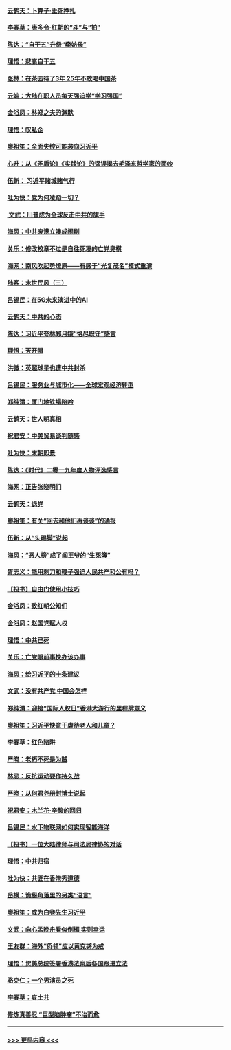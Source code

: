 #### [云鹤天：卜算子‧垂死挣扎](../pages/nsc993/n11739956.md?t=12240301) 
#### [李春草：唐多令‧红朝的“斗”与“拍”](../pages/nsc993/n11739830.md?t=12240301) 
#### [陈达：“自干五”升级“牵妨母”](../pages/nsc993/n11739724.md?t=12240301) 
#### [理悟：悲哀自干五](../pages/nsc993/n11739547.md?t=12240301) 
#### [张林：在茶园待了3年 25年不敢喝中国茶](../pages/nsc993/n11739240.md?t=12240301) 
#### [云端：大陆在职人员每天强迫学“学习强国”](../pages/nsc993/n11738735.md?t=12240301) 
#### [金浴凤：林郑之夫的渊默](../pages/nsc993/n11737735.md?t=12240301) 
#### [理悟：叹私企](../pages/nsc993/n11737715.md?t=12240301) 
#### [廖祖笙：全面失控可能袭向习近平](../pages/nsc993/n11737704.md?t=12240301) 
#### [心升：从《矛盾论》《实践论》的谬误揭去毛泽东哲学家的面纱](../pages/nsc993/n11736962.md?t=12240301) 
#### [伍新： 习近平赌城赌气行](../pages/nsc993/n11736929.md?t=12240301) 
#### [吐为快：党为何凌蹈一切？](../pages/nsc993/n11736915.md?t=12240301) 
#### [ 文武：川普成为全球反击中共的旗手](../pages/nsc993/n11736882.md?t=12240301) 
#### [海风：中共废港立澳成闹剧](../pages/nsc993/n11735857.md?t=12240301) 
#### [关乐：修改校章不过是自往死凑的亡党臭棋](../pages/nsc993/n11735097.md?t=12240301) 
#### [海网：南风吹起势燎原——有感于“光复茂名”模式重演](../pages/nsc993/n11732308.md?t=12240301) 
#### [陆客：末世民风（三）](../pages/nsc993/n11732211.md?t=12240301) 
#### [吕锡民：在5G未来演进中的AI](../pages/nsc993/n11730010.md?t=12240301) 
#### [云鹤天：中共的心态](../pages/nsc993/n11729906.md?t=12240301) 
#### [陈达：习近平夸林郑月娥“恪尽职守”感言](../pages/nsc993/n11729881.md?t=12240301) 
#### [理悟：天开眼](../pages/nsc993/n11729699.md?t=12240301) 
#### [洪微：英超球星也遭中共封杀](../pages/nsc993/n11727243.md?t=12240301) 
#### [吕锡民：服务业与城市化——全球宏观经济转型](../pages/nsc993/n11725845.md?t=12240301) 
#### [郑纯清：厦门地铁塌陷吟](../pages/nsc993/n11725813.md?t=12240301) 
#### [云鹤天：世人明真相](../pages/nsc993/n11725621.md?t=12240301) 
#### [祝君安：中美贸易谈判随感](../pages/nsc993/n11725609.md?t=12240301) 
#### [吐为快：末朝即景](../pages/nsc993/n11723365.md?t=12240301) 
#### [陈达：《时代》二零一九年度人物评选感言](../pages/nsc993/n11723337.md?t=12240301) 
#### [海网：正告张晓明们](../pages/nsc993/n11723228.md?t=12240301) 
#### [云鹤天：退党](../pages/nsc993/n11723056.md?t=12240301) 
#### [廖祖笙：有关“回去和他们再谈谈”的通报](../pages/nsc993/n11722442.md?t=12240301) 
#### [伍新：从“头踢脚”说起](../pages/nsc993/n11722429.md?t=12240301) 
#### [海风：“恶人榜”成了阎王爷的“生死簿”](../pages/nsc993/n11722272.md?t=12240301) 
#### [胥志义：能用剌刀和鞭子强迫人民共产和公有吗？](../pages/nsc993/n11720569.md?t=12240301) 
#### [【投书】自由门使用小技巧](../pages/nsc993/n11720180.md?t=12240301) 
#### [金浴凤：致红朝公知们](../pages/nsc993/n11720563.md?t=12240301) 
#### [金浴凤：赵国党赋人权](../pages/nsc993/n11720533.md?t=12240301) 
#### [理悟：中共已死](../pages/nsc993/n11720233.md?t=12240301) 
#### [关乐：亡党眼前事快办该办事](../pages/nsc993/n11719160.md?t=12240301) 
#### [海风：给习近平的十条建议](../pages/nsc993/n11717616.md?t=12240301) 
#### [文武：没有共产党 中国会怎样](../pages/nsc993/n11717584.md?t=12240301) 
#### [郑纯清：迎接“国际人权日”香港大游行的里程牌意义](../pages/nsc993/n11717417.md?t=12240301) 
#### [廖祖笙：习近平快意于虐待老人和儿童？](../pages/nsc993/n11715313.md?t=12240301) 
#### [李春草：红色陷阱](../pages/nsc993/n11715029.md?t=12240301) 
#### [严晓：老朽不死是为贼](../pages/nsc993/n11712910.md?t=12240301) 
#### [林忌：反抗运动要作持久战](../pages/nsc993/n11712623.md?t=12240301) 
#### [严晓：从何君尧册封博士说起](../pages/nsc993/n11712465.md?t=12240301) 
#### [祝君安：木兰花·辛酸的回归](../pages/nsc993/n11712381.md?t=12240301) 
#### [吕锡民：水下物联网如何实现智能海洋](../pages/nsc993/n11711158.md?t=12240301) 
#### [【投书】一位大陆律师与司法局律协的对话](../pages/nsc993/n11709675.md?t=12240301) 
#### [理悟：中共归宿](../pages/nsc993/n11710059.md?t=12240301) 
#### [吐为快：共匪在香港秀道德](../pages/nsc993/n11709979.md?t=12240301) 
#### [岳横：诡秘角落里的另类“语言”](../pages/nsc993/n11709792.md?t=12240301) 
#### [廖祖笙：或为白卷先生习近平](../pages/nsc993/n11708330.md?t=12240301) 
#### [文武：向心孟晚舟看似倒楣 实则幸运](../pages/nsc993/n11708236.md?t=12240301) 
#### [王友群：海外“侨领”应以黄克锵为戒](../pages/nsc993/n11706176.md?t=12240301) 
#### [理悟：贺美总统签署香港法案后各国跟进立法](../pages/nsc993/n11706853.md?t=12240301) 
#### [骆克仁：一个男演员之死](../pages/nsc993/n11706677.md?t=12240301) 
#### [李春草：哀土共](../pages/nsc993/n11706255.md?t=12240301) 
#### [修炼真善忍 “巨型脑肿瘤”不治而愈](../pages/nsc993/n11705340.md?t=12240301) 

----
#### [ >>> 更早内容 <<< ](../indexes/nsc993-earlier.md)
